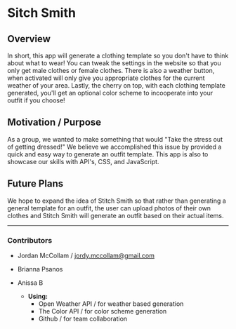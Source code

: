 # Sitch Smith

## Overview
In short, this app will generate a clothing template so you don't have to think about what to wear!
You can tweak the settings in the website so that you only get male clothes or female clothes. 
There is also a weather button, when activated will only give you appropriate clothes for the current weather of your area.
Lastly, the cherry on top, with each clothing template generated, you'll get an optional color scheme to incooperate into your outfit if you choose!

## Motivation / Purpose
As a group, we wanted to make something that would "Take the stress out of getting dressed!" We believe we accomplished this issue by provided a quick and easy way to generate an outfit template. This app is also to showcase our skills with API's, CSS, and JavaScript. 

## Future Plans
We hope to expand the idea of Stitch Smith so that rather than generating a general template for an outfit, the user can upload photos of their own clothes and Stitch Smith will generate an outfit based on their actual items.

---

### Contributors
* Jordan McCollam / <jordy.mccollam@gmail.com>
* Brianna Psanos
* Anissa B

    * **Using:**
        * Open Weather API / for weather based generation
        * The Color API / for color scheme generation
        * Github / for team collaboration
